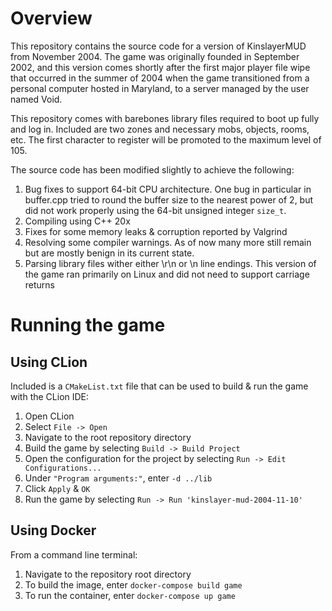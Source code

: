 # Overview

This repository contains the source code for a version of
KinslayerMUD from November 2004. The game was originally
founded in September 2002, and this version comes shortly
after the first major player file wipe that occurred in
the summer of 2004 when the game transitioned from a personal
computer hosted in Maryland, to a server managed by the user
named Void.

This repository comes with barebones library files required to
boot up fully and log in. Included are two zones and necessary
mobs, objects, rooms, etc. The first character to register will
be promoted to the maximum level of 105.

The source code has been modified slightly to achieve the following:
1) Bug fixes to support 64-bit CPU architecture. One bug in particular in buffer.cpp tried to round the buffer size to the nearest power of 2, but did not work properly using the 64-bit unsigned integer `size_t`.
2) Compiling using C++ 20x
3) Fixes for some memory leaks & corruption reported by Valgrind
4) Resolving some compiler warnings. As of now many more still remain but are mostly benign in its current state.
5) Parsing library files wither either \r\n or \n line endings. This version of the game ran primarily on Linux and did not need to support carriage returns

# Running the game

## Using CLion

Included is a `CMakeList.txt` file that can be used to build &
run the game with the CLion IDE:

1) Open CLion
2) Select `File -> Open`
3) Navigate to the root repository directory
4) Build the game by selecting `Build -> Build Project`
5) Open the configuration for the project by selecting `Run -> Edit Configurations...`
6) Under `"Program arguments:"`, enter `-d ../lib`
7) Click `Apply` & `OK`
8) Run the game by selecting `Run -> Run 'kinslayer-mud-2004-11-10'`

## Using Docker

From a command line terminal:

1) Navigate to the repository root directory
2) To build the image, enter `docker-compose build game`
3) To run the container, enter `docker-compose up game`